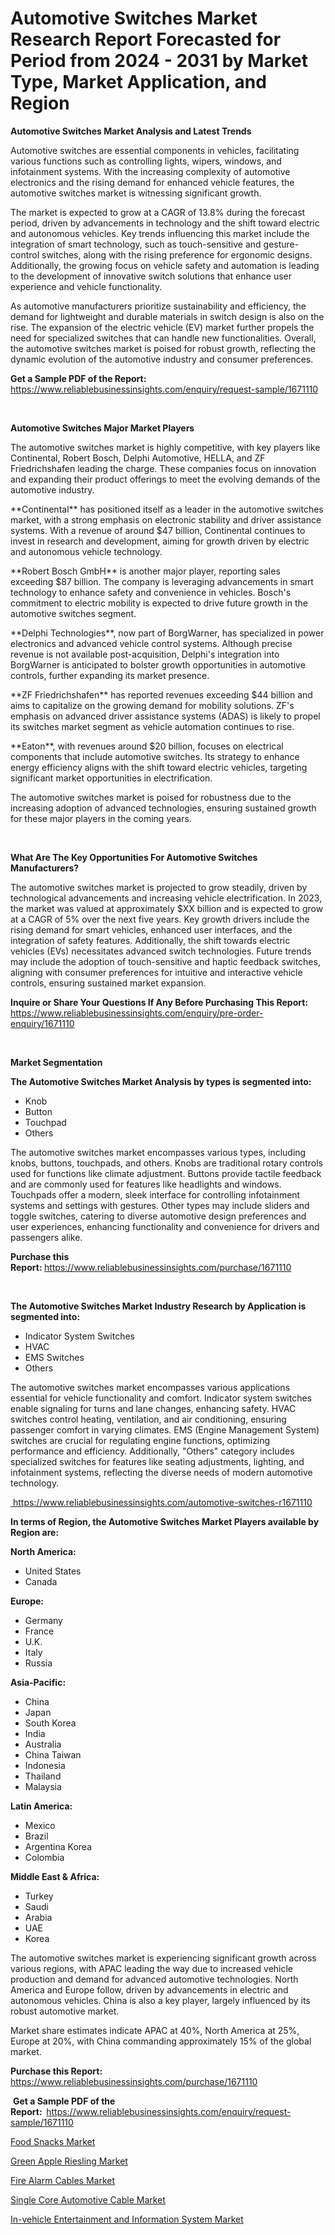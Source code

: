<p><h1>Automotive Switches Market Research Report Forecasted for Period from 2024 -  2031 by Market Type, Market Application, and Region</h1></p><p><strong>Automotive Switches Market Analysis and Latest Trends</strong></p>
<p><p>Automotive switches are essential components in vehicles, facilitating various functions such as controlling lights, wipers, windows, and infotainment systems. With the increasing complexity of automotive electronics and the rising demand for enhanced vehicle features, the automotive switches market is witnessing significant growth. </p><p>The market is expected to grow at a CAGR of 13.8% during the forecast period, driven by advancements in technology and the shift toward electric and autonomous vehicles. Key trends influencing this market include the integration of smart technology, such as touch-sensitive and gesture-control switches, along with the rising preference for ergonomic designs. Additionally, the growing focus on vehicle safety and automation is leading to the development of innovative switch solutions that enhance user experience and vehicle functionality.</p><p>As automotive manufacturers prioritize sustainability and efficiency, the demand for lightweight and durable materials in switch design is also on the rise. The expansion of the electric vehicle (EV) market further propels the need for specialized switches that can handle new functionalities. Overall, the automotive switches market is poised for robust growth, reflecting the dynamic evolution of the automotive industry and consumer preferences.</p></p>
<p><strong>Get a Sample PDF of the Report:&nbsp;</strong> <a href="https://www.reliablebusinessinsights.com/enquiry/request-sample/1671110?utm_campaign=39&utm_medium=2&utm_source=Github&utm_content=ia&utm_term=10102024&utm_id=automotive-switches">https://www.reliablebusinessinsights.com/enquiry/request-sample/1671110</a></p>
<p>&nbsp;</p>
<p><strong>Automotive Switches Major Market Players</strong></p>
<p><p>The automotive switches market is highly competitive, with key players like Continental, Robert Bosch, Delphi Automotive, HELLA, and ZF Friedrichshafen leading the charge. These companies focus on innovation and expanding their product offerings to meet the evolving demands of the automotive industry.</p><p>**Continental** has positioned itself as a leader in the automotive switches market, with a strong emphasis on electronic stability and driver assistance systems. With a revenue of around $47 billion, Continental continues to invest in research and development, aiming for growth driven by electric and autonomous vehicle technology.</p><p>**Robert Bosch GmbH** is another major player, reporting sales exceeding $87 billion. The company is leveraging advancements in smart technology to enhance safety and convenience in vehicles. Bosch's commitment to electric mobility is expected to drive future growth in the automotive switches segment.</p><p>**Delphi Technologies**, now part of BorgWarner, has specialized in power electronics and advanced vehicle control systems. Although precise revenue is not available post-acquisition, Delphi's integration into BorgWarner is anticipated to bolster growth opportunities in automotive controls, further expanding its market presence.</p><p>**ZF Friedrichshafen** has reported revenues exceeding $44 billion and aims to capitalize on the growing demand for mobility solutions. ZF's emphasis on advanced driver assistance systems (ADAS) is likely to propel its switches market segment as vehicle automation continues to rise.</p><p>**Eaton**, with revenues around $20 billion, focuses on electrical components that include automotive switches. Its strategy to enhance energy efficiency aligns with the shift toward electric vehicles, targeting significant market opportunities in electrification.</p><p>The automotive switches market is poised for robustness due to the increasing adoption of advanced technologies, ensuring sustained growth for these major players in the coming years.</p></p>
<p>&nbsp;</p>
<p><strong>What Are The Key Opportunities For Automotive Switches Manufacturers?</strong></p>
<p><p>The automotive switches market is projected to grow steadily, driven by technological advancements and increasing vehicle electrification. In 2023, the market was valued at approximately $XX billion and is expected to grow at a CAGR of 5% over the next five years. Key growth drivers include the rising demand for smart vehicles, enhanced user interfaces, and the integration of safety features. Additionally, the shift towards electric vehicles (EVs) necessitates advanced switch technologies. Future trends may include the adoption of touch-sensitive and haptic feedback switches, aligning with consumer preferences for intuitive and interactive vehicle controls, ensuring sustained market expansion.</p></p>
<p><strong>Inquire or Share Your Questions If Any Before Purchasing This Report:</strong> <a href="https://www.reliablebusinessinsights.com/enquiry/pre-order-enquiry/1671110?utm_campaign=39&utm_medium=2&utm_source=Github&utm_content=ia&utm_term=10102024&utm_id=automotive-switches">https://www.reliablebusinessinsights.com/enquiry/pre-order-enquiry/1671110</a></p>
<p>&nbsp;</p>
<p><strong>Market Segmentation</strong></p>
<p><strong>The Automotive Switches Market Analysis by types is segmented into:</strong></p>
<p><ul><li>Knob</li><li>Button</li><li>Touchpad</li><li>Others</li></ul></p>
<p><p>The automotive switches market encompasses various types, including knobs, buttons, touchpads, and others. Knobs are traditional rotary controls used for functions like climate adjustment. Buttons provide tactile feedback and are commonly used for features like headlights and windows. Touchpads offer a modern, sleek interface for controlling infotainment systems and settings with gestures. Other types may include sliders and toggle switches, catering to diverse automotive design preferences and user experiences, enhancing functionality and convenience for drivers and passengers alike.</p></p>
<p><strong>Purchase this Report:&nbsp;</strong><a href="https://www.reliablebusinessinsights.com/purchase/1671110?utm_campaign=39&utm_medium=2&utm_source=Github&utm_content=ia&utm_term=10102024&utm_id=automotive-switches">https://www.reliablebusinessinsights.com/purchase/1671110</a></p>
<p>&nbsp;</p>
<p><strong>The Automotive Switches Market Industry Research by Application is segmented into:</strong></p>
<p><ul><li>Indicator System Switches</li><li>HVAC</li><li>EMS Switches</li><li>Others</li></ul></p>
<p><p>The automotive switches market encompasses various applications essential for vehicle functionality and comfort. Indicator system switches enable signaling for turns and lane changes, enhancing safety. HVAC switches control heating, ventilation, and air conditioning, ensuring passenger comfort in varying climates. EMS (Engine Management System) switches are crucial for regulating engine functions, optimizing performance and efficiency. Additionally, "Others" category includes specialized switches for features like seating adjustments, lighting, and infotainment systems, reflecting the diverse needs of modern automotive technology.</p></p>
<p><a href="https://www.reliablebusinessinsights.com/automotive-switches-r1671110?utm_campaign=39&utm_medium=2&utm_source=Github&utm_content=ia&utm_term=10102024&utm_id=automotive-switches">&nbsp;https://www.reliablebusinessinsights.com/automotive-switches-r1671110</a></p>
<p><strong>In terms of Region, the Automotive Switches Market Players available by Region are:</strong></p>
<p>
    <p> <strong> North America: </strong>
        <ul>
            <li>United States</li>
            <li>Canada</li>
        </ul>
        </p> 
    <p> <strong> Europe: </strong>
        <ul>
            <li>Germany</li>
            <li>France</li>
            <li>U.K.</li>
            <li>Italy</li>
            <li>Russia</li>
        </ul>
        </p> 
    <p> <strong> Asia-Pacific: </strong>
        <ul>
            <li>China</li>
            <li>Japan</li>
            <li>South Korea</li>
            <li>India</li>
            <li>Australia</li>
            <li>China Taiwan</li>
            <li>Indonesia</li>
            <li>Thailand</li>
            <li>Malaysia</li>
        </ul>
        </p> 
    <p> <strong> Latin America: </strong>
        <ul>
            <li>Mexico</li>
            <li>Brazil</li>
            <li>Argentina Korea</li>
            <li>Colombia</li>
        </ul>
        </p> 
    <p> <strong> Middle East & Africa: </strong>
        <ul>
            <li>Turkey</li>
            <li>Saudi</li>
            <li>Arabia</li>
            <li>UAE</li>
            <li>Korea</li>
        </ul>
    </p>
    </p>
<p><p>The automotive switches market is experiencing significant growth across various regions, with APAC leading the way due to increased vehicle production and demand for advanced automotive technologies. North America and Europe follow, driven by advancements in electric and autonomous vehicles. China is also a key player, largely influenced by its robust automotive market. </p><p>Market share estimates indicate APAC at 40%, North America at 25%, Europe at 20%, with China commanding approximately 15% of the global market.</p></p>
<p><strong>Purchase this Report: </strong><a href="https://www.reliablebusinessinsights.com/purchase/1671110?utm_campaign=39&utm_medium=2&utm_source=Github&utm_content=ia&utm_term=10102024&utm_id=automotive-switches">https://www.reliablebusinessinsights.com/purchase/1671110</a></p>
<p>&nbsp;<strong>Get a Sample PDF of the Report:&nbsp;&nbsp;</strong><a href="https://www.reliablebusinessinsights.com/enquiry/request-sample/1671110?utm_campaign=39&utm_medium=2&utm_source=Github&utm_content=ia&utm_term=10102024&utm_id=automotive-switches">https://www.reliablebusinessinsights.com/enquiry/request-sample/1671110</a></p>
<p><strong></strong></p>
<p><p><a href="https://issuu.com/reportprime-2/docs/food-snacks-market-size-2030.pptx_b93d68cee8fd48?utm_campaign=39&utm_medium=2&utm_source=Github&utm_content=ia&utm_term=10102024&utm_id=automotive-switches">Food Snacks Market</a></p><p><a href="https://issuu.com/reportprime-2/docs/green-apple-riesling-market-size-20_9796d378f29e35?utm_campaign=39&utm_medium=2&utm_source=Github&utm_content=ia&utm_term=10102024&utm_id=automotive-switches">Green Apple Riesling Market</a></p><p><a href="https://www.linkedin.com/pulse/fire-alarm-cables-market-share-size-trends-industry-analysis-dzlof?utm_campaign=39&utm_medium=2&utm_source=Github&utm_content=ia&utm_term=10102024&utm_id=automotive-switches">Fire Alarm Cables Market</a></p><p><a href="https://www.linkedin.com/pulse/future-single-core-automotive-cable-market-global-forecast-3pemf?utm_campaign=39&utm_medium=2&utm_source=Github&utm_content=ia&utm_term=10102024&utm_id=automotive-switches">Single Core Automotive Cable Market</a></p><p><a href="https://github.com/bansebnspene3/Market-Research-Report-List-1/blob/main/in-vehicle-entertainment-and-information-system-market.md?utm_campaign=39&utm_medium=2&utm_source=Github&utm_content=ia&utm_term=10102024&utm_id=automotive-switches">In-vehicle Entertainment and Information System Market</a></p></p>